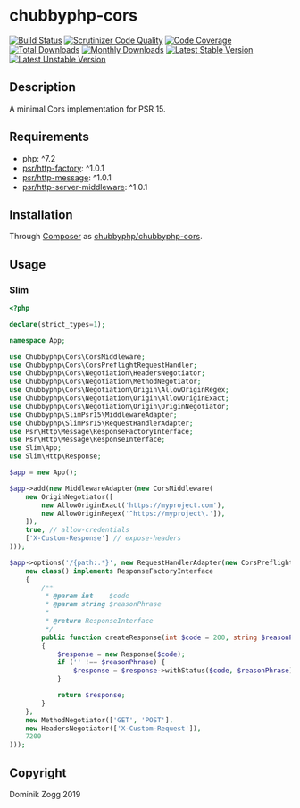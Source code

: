 # chubbyphp-cors

[![Build Status](https://api.travis-ci.org/chubbyphp/chubbyphp-cors.png?branch=master)](https://travis-ci.org/chubbyphp/chubbyphp-cors)
[![Scrutinizer Code Quality](https://scrutinizer-ci.com/g/chubbyphp/chubbyphp-cors/badges/quality-score.png?b=master)](https://scrutinizer-ci.com/g/chubbyphp/chubbyphp-cors/?branch=master)
[![Code Coverage](https://scrutinizer-ci.com/g/chubbyphp/chubbyphp-cors/badges/coverage.png?b=master)](https://scrutinizer-ci.com/g/chubbyphp/chubbyphp-cors/?branch=master)
[![Total Downloads](https://poser.pugx.org/chubbyphp/chubbyphp-cors/downloads.png)](https://packagist.org/packages/chubbyphp/chubbyphp-cors)
[![Monthly Downloads](https://poser.pugx.org/chubbyphp/chubbyphp-cors/d/monthly)](https://packagist.org/packages/chubbyphp/chubbyphp-cors)
[![Latest Stable Version](https://poser.pugx.org/chubbyphp/chubbyphp-cors/v/stable.png)](https://packagist.org/packages/chubbyphp/chubbyphp-cors)
[![Latest Unstable Version](https://poser.pugx.org/chubbyphp/chubbyphp-cors/v/unstable)](https://packagist.org/packages/chubbyphp/chubbyphp-cors)

## Description

A minimal Cors implementation for PSR 15.

## Requirements

 * php: ^7.2
 * [psr/http-factory][2]: ^1.0.1
 * [psr/http-message][3]: ^1.0.1
 * [psr/http-server-middleware][4]: ^1.0.1

## Installation

Through [Composer](http://getcomposer.org) as [chubbyphp/chubbyphp-cors][1].

## Usage

### Slim

```php
<?php

declare(strict_types=1);

namespace App;

use Chubbyphp\Cors\CorsMiddleware;
use Chubbyphp\Cors\CorsPreflightRequestHandler;
use Chubbyphp\Cors\Negotiation\HeadersNegotiator;
use Chubbyphp\Cors\Negotiation\MethodNegotiator;
use Chubbyphp\Cors\Negotiation\Origin\AllowOriginRegex;
use Chubbyphp\Cors\Negotiation\Origin\AllowOriginExact;
use Chubbyphp\Cors\Negotiation\Origin\OriginNegotiator;
use Chubbyphp\SlimPsr15\MiddlewareAdapter;
use Chubbyphp\SlimPsr15\RequestHandlerAdapter;
use Psr\Http\Message\ResponseFactoryInterface;
use Psr\Http\Message\ResponseInterface;
use Slim\App;
use Slim\Http\Response;

$app = new App();

$app->add(new MiddlewareAdapter(new CorsMiddleware(
    new OriginNegotiator([
        new AllowOriginExact('https://myproject.com'),
        new AllowOriginRegex('^https://myproject\.']),
    ]),
    true, // allow-credentials
    ['X-Custom-Response'] // expose-headers
)));

$app->options('/{path:.*}', new RequestHandlerAdapter(new CorsPreflightRequestHandler(
    new class() implements ResponseFactoryInterface
    {
        /**
         * @param int    $code
         * @param string $reasonPhrase
         *
         * @return ResponseInterface
         */
        public function createResponse(int $code = 200, string $reasonPhrase = ''): ResponseInterface
        {
            $response = new Response($code);
            if ('' !== $reasonPhrase) {
                $response = $response->withStatus($code, $reasonPhrase);
            }

            return $response;
        }
    },
    new MethodNegotiator(['GET', 'POST'],
    new HeadersNegotiator(['X-Custom-Request']),
    7200
)));
```

## Copyright

Dominik Zogg 2019

[1]: https://packagist.org/packages/chubbyphp/chubbyphp-cors

[2]: https://packagist.org/packages/psr/http-factory
[3]: https://packagist.org/packages/psr/http-message
[4]: https://packagist.org/packages/psr/http-server-middleware

